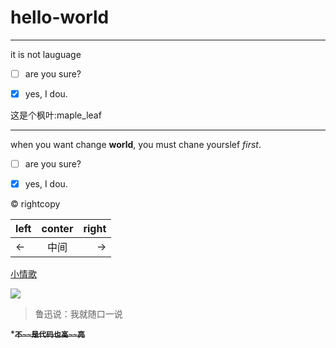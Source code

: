 # hello-world


----

it is not lauguage


- [ ] are you sure? 

- [x] yes, I dou.

 这是个枫叶:maple_leaf

---
when you want change **world**, you must chane yourslef *first*.

- [ ] are you sure? 

- [x] yes, I dou.

&copy; rightcopy

|left|conter|right|
|:--|:--:|--:|
|←|中间|→|


[小情歌](https://www.baidu.com/link?url=wz53uL78ZRil6GUyzNoXCK1sTfdnB-AWQI_9geGdjIWMDjDss9Uc5rNCmHK_I5ofw1qNYRtb39h5Cr1TSrFFT_&wd=&eqid=988c150b000066f9000000035b77cf46
)

![](https://timgsa.baidu.com/timg?image&quality=80&size=b9999_10000&sec=1534584052833&di=eb8857a87bfa681071c7b2e8d5953b00&imgtype=0&src=http%3A%2F%2Fpic.xiudodo.com%2Ffigure%2F00%2F00%2F33%2F16%2F73%2F1655bda6abbcd26.jpg)
>  鲁迅说：我就随口一说

*~~**`不~~是代码也高~~亮`**~~
